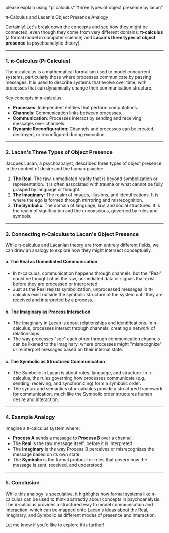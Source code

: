 please explain using "pi calculus" "three types of object presence by lacan"

π-Calculus and Lacan's Object Presence Analogy

Certainly! Let's break down the concepts and see how they might be connected, even though they come from very different domains: **π-calculus** (a formal model in computer science) and **Lacan's three types of object presence** (a psychoanalytic theory).

---

### 1. **π-Calculus (Pi Calculus)**
The π-calculus is a mathematical formalism used to model concurrent systems, particularly those where processes communicate by passing messages. It is used to describe systems that evolve over time, with processes that can dynamically change their communication structure.

Key concepts in π-calculus:
- **Processes**: Independent entities that perform computations.
- **Channels**: Communication links between processes.
- **Communication**: Processes interact by sending and receiving messages over channels.
- **Dynamic Reconfiguration**: Channels and processes can be created, destroyed, or reconfigured during execution.

---

### 2. **Lacan's Three Types of Object Presence**
Jacques Lacan, a psychoanalyst, described three types of object presence in the context of desire and the human psyche:
1. **The Real**: The raw, unmediated reality that is beyond symbolization or representation. It is often associated with trauma or what cannot be fully grasped by language or thought.
2. **The Imaginary**: The realm of images, illusions, and identifications. It is where the ego is formed through mirroring and misrecognition.
3. **The Symbolic**: The domain of language, law, and social structures. It is the realm of signification and the unconscious, governed by rules and symbols.

---

### 3. **Connecting π-Calculus to Lacan's Object Presence**
While π-calculus and Lacanian theory are from entirely different fields, we can draw an analogy to explore how they might intersect conceptually.

#### a. **The Real as Unmediated Communication**
- In π-calculus, communication happens through channels, but the "Real" could be thought of as the raw, unmediated data or signals that exist before they are processed or interpreted.
- Just as the Real resists symbolization, unprocessed messages in π-calculus exist outside the symbolic structure of the system until they are received and interpreted by a process.

#### b. **The Imaginary as Process Interaction**
- The Imaginary in Lacan is about relationships and identifications. In π-calculus, processes interact through channels, creating a network of relationships.
- The way processes "see" each other through communication channels can be likened to the Imaginary, where processes might "misrecognize" or reinterpret messages based on their internal state.

#### c. **The Symbolic as Structured Communication**
- The Symbolic in Lacan is about rules, language, and structure. In π-calculus, the rules governing how processes communicate (e.g., sending, receiving, and synchronizing) form a symbolic order.
- The syntax and semantics of π-calculus provide a structured framework for communication, much like the Symbolic order structures human desire and interaction.

---

### 4. **Example Analogy**
Imagine a π-calculus system where:
- **Process A** sends a message to **Process B** over a channel.
- The **Real** is the raw message itself, before it is interpreted.
- The **Imaginary** is the way Process B perceives or misrecognizes the message based on its own state.
- The **Symbolic** is the formal protocol or rules that govern how the message is sent, received, and understood.

---

### 5. **Conclusion**
While this analogy is speculative, it highlights how formal systems like π-calculus can be used to think abstractly about concepts in psychoanalysis. The π-calculus provides a structured way to model communication and interaction, which can be mapped onto Lacan's ideas about the Real, Imaginary, and Symbolic as different modes of presence and interaction.

Let me know if you'd like to explore this further!
